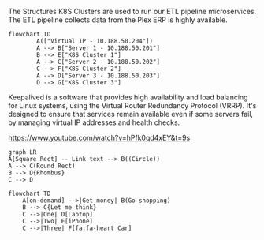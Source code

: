 The Structures K8S Clusters are used to run our ETL pipeline microservices. The ETL pipeline collects data from the Plex ERP is highly available.

```mermaid
flowchart TD
        A(["Virtual IP - 10.188.50.204"])
        A --> B["Server 1 - 10.188.50.201"]
        B --> E["K8S Cluster 1"]
        A --> C["Server 2 - 10.188.50.202"]
        C --> F["K8S Cluster 2"]
        A --> D["Server 3 - 10.188.50.203"]
        D --> G["K8S Cluster 3"]
```

Keepalived is a software that provides high availability and load balancing for Linux systems, using the Virtual Router Redundancy Protocol (VRRP). It's designed to ensure that services remain available even if some servers fail, by managing virtual IP addresses and health checks.

<https://www.youtube.com/watch?v=hPfk0qd4xEY&t=9s>

```mermaid
graph LR
A[Square Rect] -- Link text --> B((Circle))
A --> C(Round Rect)
B --> D{Rhombus}
C --> D
```

```mermaid
flowchart TD
    A[on-demand] -->|Get money| B(Go shopping)
    B --> C{Let me think}
    C -->|One| D[Laptop]
    C -->|Two| E[iPhone]
    C -->|Three| F[fa:fa-heart Car]
```
